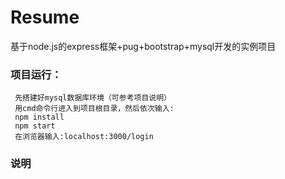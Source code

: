 # Resume

基于node.js的express框架+pug+bootstrap+mysql开发的实例项目

### 项目运行：

```
 先搭建好mysql数据库环境（可参考项目说明）
 用cmd命令行进入到项目根目录，然后依次输入:
 npm install
 npm start
 在浏览器输入:localhost:3000/login
```

### 说明

